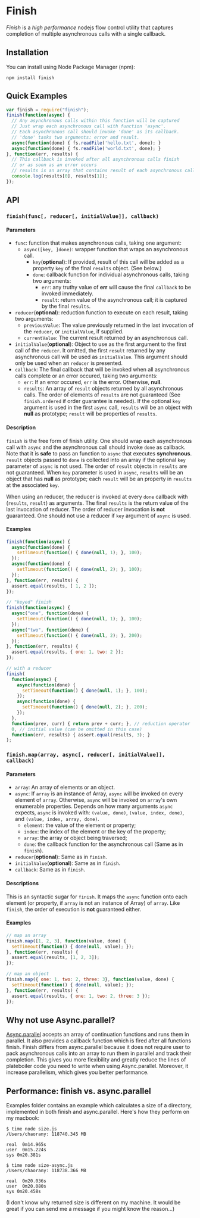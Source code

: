 # Finish

*Finish* is a *high performance* nodejs flow control utility that captures
completion of multiple asynchronous calls with a single callback.

## Installation
You can install using Node Package Manager (npm):

    npm install finish

## Quick Examples
```javascript
var finish = require("finish");
finish(function(async) {
  // Any asynchronous calls within this function will be captured
  // Just wrap each asynchronous call with function 'async'.
  // Each asynchronous call should invoke 'done' as its callback.
  // 'done' tasks two arguments: error and result.
  async(function(done) { fs.readFile('hello.txt', done); }
  async(function(done) { fs.readFile('world.txt', done); }
}, function(err, results) {
  // This callback is invoked after all asynchronous calls finish
  // or as soon as an error occurs
  // results is an array that contains result of each asynchronous call
  console.log(results[0], results[1]);
});
```

## API
### `finish(func[, reducer[, initialValue]], callback)`
#### Parameters
* `func`: function that makes asynchronous calls, taking one argument:
  * `async([key, ]done)`: wrapper function that wraps an asynchronous call.
    * `key`(__optional__): If provided, result of this call will be added as a
      property `key` of the final `results` object. (See below.)
    * `done`: callback function for individual asynchronous calls, taking two
      arguments:
      * `err`: any truthy value of __err__ will cause the final `callback` to
        be invoked immediately.
      * `result`: return value of the asynchronous call; it is captured by the
        final `results`.
* `reducer`(__optional__): reduction function to execute on each result, taking
  two arguments:
  * `previousValue`: The value previously returned in the last invocation of
    the `reducer`, or `initialValue`, if supplied.
  * `currentValue`: The current result returned by an asynchronous call.
* `initialValue`(__optional__): Object to use as the first argument to the first
  call of the `reducer`. It omitted, the first `result` returned by any
asynchronous call will be used as `initialValue`. This argument should only be
used when an `reducer` is presented.
* `callback`: The final callback that will be invoked when all asynchronous
  calls complete or an error occured, taking two arguments:
  * `err`: If an error occured, `err` is the error. Otherwise, __null__.
  * `results`: An array of `result` objects returned by all asynchronous
    calls. The order of elements of `results` are not guaranteed (See
`finish.ordered` if order guarantee is needed). If the optional `key` argument
is used in the first `async` call, `results` will be an object with __null__ as
prototype; `result` will be properties of `results`.

#### Description
`finish` is the free form of finish utility. One should wrap each asynchronous
call with `async` and the asynchronous call should invoke `done` as callback.
Note that it is __safe__ to pass an function to `async` that executes
__synchronous__. `result` objects passed to `done` is collected into an array if
the optional `key` parameter of `async` is not used. The order of `result`
objects in `results` are not guaranteed. When `key` parameter is used in
`async`, `results` will be an object that has __null__ as prototype; each
`result` will be an property in `results` at the associated `key`.

When using an reducer, the reducer is invoked at every `done` callback with
(`results`, `result`) as arguments. The final `results` is the return value of
the last invocation of reducer. The order of reducer invocation is __not__
guaranteed. One should not use a reducer if `key` argument of `async` is used.

#### Examples
```javascript
finish(function(async) {
  async(function(done) {
    setTimeout(function() { done(null, 1); }, 100);
  });
  async(function(done) {
    setTimeout(function() { done(null, 2); }, 100);
  });
}, function(err, results) {
  assert.equal(results, [ 1, 2 ]);
});

// "keyed" finish
finish(function(async) {
  async("one", function(done) {
    setTimeout(function() { done(null, 1); }, 100);
  });
  async("two", function(done) {
    setTimeout(function() { done(null, 2); }, 200);
  });
}, function(err, results) {
  assert.equal(results, { one: 1, two: 2 });
});

// with a reducer
finish(
  function(async) {
    async(function(done) {
      setTimeout(function() { done(null, 1); }, 100);
    });
    async(function(done) {
      setTimeout(function() { done(null, 2); }, 200);
    });
  },
  function(prev, curr) { return prev + curr; }, // reduction operator
  0, // initial value (can be omitted in this case)
  function(err, results) { assert.equal(results, 3); }
);
```

### `finish.map(array, async[, reducer[, initialValue]], callback)`
#### Parameters
* `array`: An array of elements or an object.
* `async`: If `array` is an instance of Array, `async` will be invoked on every
  element of `array`. Otherwise, `async` will be invoked on `array`'s own
enumerable properties. Depends on how many arguments `async` expects, `async` is
invoked with: `(value, done)`, `(value, index, done)`, and `(value, index,
array, done)`.
  * `element`: the value of the element or property;
  * `index`: the index of the element or the key of the property;
  * `array`: the array or object being traversed;
  * `done`: the callback function for the asynchronous call (Same as in
    `finish`).
* `reducer`(__optional__): Same as in `finish`.
* `initialValue`(__optional__): Same as in `finish`.
* `callback`: Same as in `finish`.

#### Descriptions
This is an syntactic sugar for `finish`. It maps the `async` function onto each
element (or property, if `array` is not an instance of Array) of `array`. Like
`finish`, the order of execution is __not__ guaranteed either.

#### Examples
```javascript
// map an array
finish.map([1, 2, 3], function(value, done) {
  setTimeout(function() { done(null, value); });
}, function(err, results) {
  assert.equal(results, [1, 2, 3]);
});

// map an object
finish.map({ one: 1, two: 2, three: 3}, function(value, done) {
  setTimeout(function() { done(null, value); });
}, function(err, results) {
  assert.equal(results, { one: 1, two: 2, three: 3 });
});
```

## Why not use Async.parallel?

[Async.parallel](http://github.com/caolan/async#parallel) accepts an array of continuation functions and runs them in parallel. It also provides a callback function which is fired after all functions finish. 
Finish differs from async.parallel because it does not require user to pack asynchronous calls into an array to run them in parallel and track their completion. This gives you more flexibility and greatly reduce the lines of plateboiler code you need to write when using Async.parallel.
Moreover, it increase parallelism, which gives you better performance.

## Performance: finish vs. async.parallel

Examples folder contains an example which calculates a size of a directory, implemented in both finish and async.parallel.
Here's how they perform on my macbook:

    $ time node size.js 
    /Users/chaorany: 118740.345 MB

    real  0m14.965s
    user  0m15.224s
    sys 0m20.381s
    
    $ time node size-async.js 
    /Users/chaorany: 118738.366 MB

    real  0m20.036s
    user  0m20.080s
    sys 0m20.458s

(I don't know why returned size is different on my machine. It would be great if you can send me a message if you might know the reason...)


